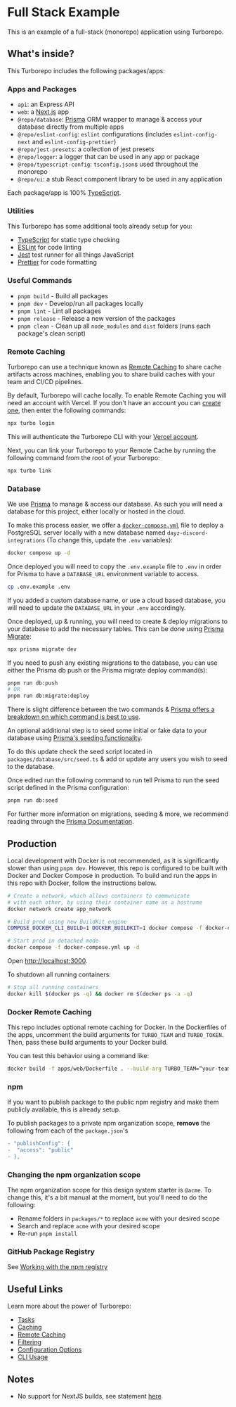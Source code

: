 # Full Stack Example

This is an example of a full-stack (monorepo) application using Turborepo.

## What's inside?

This Turborepo includes the following packages/apps:

### Apps and Packages

- `api`: an Express API
- `web`: a [Next.js](https://nextjs.org/) app
- `@repo/database`: [Prisma](https://www.prisma.io/) ORM wrapper to manage & access your database directly from multiple apps
- `@repo/eslint-config`: `eslint` configurations (includes `eslint-config-next` and `eslint-config-prettier`)
- `@repo/jest-presets`: a collection of jest presets
- `@repo/logger`: a logger that can be used in any app or package
- `@repo/typescript-config`: `tsconfig.json`s used throughout the monorepo
- `@repo/ui`: a stub React component library to be used in any application

Each package/app is 100% [TypeScript](https://www.typescriptlang.org/).

### Utilities

This Turborepo has some additional tools already setup for you:

- [TypeScript](https://www.typescriptlang.org/) for static type checking
- [ESLint](https://eslint.org/) for code linting
- [Jest](https://jestjs.io) test runner for all things JavaScript
- [Prettier](https://prettier.io) for code formatting

### Useful Commands

- `pnpm build` - Build all packages
- `pnpm dev` - Develop/run all packages locally
- `pnpm lint` - Lint all packages
- `pnpm release` - Release a new version of the packages
- `pnpm clean` - Clean up all `node_modules` and `dist` folders (runs each package's clean script)

### Remote Caching

Turborepo can use a technique known as [Remote Caching](https://turbo.build/repo/docs/core-concepts/remote-caching) to share cache artifacts across machines, enabling you to share build caches with your team and CI/CD pipelines.

By default, Turborepo will cache locally. To enable Remote Caching you will need an account with Vercel. If you don't have an account you can [create one](https://vercel.com/signup), then enter the following commands:

```bash
npx turbo login
```

This will authenticate the Turborepo CLI with your [Vercel account](https://vercel.com/docs/concepts/personal-accounts/overview).

Next, you can link your Turborepo to your Remote Cache by running the following command from the root of your Turborepo:

```bash
npx turbo link
```

### Database

We use [Prisma](https://prisma.io/) to manage & access our database. As such you will need a database for this project, either locally or hosted in the cloud.

To make this process easier, we offer a [`docker-compose.yml`](https://docs.docker.com/compose/) file to deploy a PostgreSQL server locally with a new database named `dayz-discord-integrations` (To change this, update the `.env` variables):

```bash
docker compose up -d
```

Once deployed you will need to copy the `.env.example` file to `.env` in order for Prisma to have a `DATABASE_URL` environment variable to access.

```bash
cp .env.example .env
```

If you added a custom database name, or use a cloud based database, you will need to update the `DATABASE_URL` in your `.env` accordingly.

Once deployed, up & running, you will need to create & deploy migrations to your database to add the necessary tables. This can be done using [Prisma Migrate](https://www.prisma.io/migrate):

```bash
npx prisma migrate dev
```

If you need to push any existing migrations to the database, you can use either the Prisma db push or the Prisma migrate deploy command(s):

```bash
pnpm run db:push
# OR
pnpm run db:migrate:deploy
```

There is slight difference between the two commands & [Prisma offers a breakdown on which command is best to use](https://www.prisma.io/docs/concepts/components/prisma-migrate/db-push#choosing-db-push-or-prisma-migrate).

An optional additional step is to seed some initial or fake data to your database using [Prisma's seeding functionality](https://www.prisma.io/docs/guides/database/seed-database).

To do this update check the seed script located in `packages/database/src/seed.ts` & add or update any users you wish to seed to the database.

Once edited run the following command to run tell Prisma to run the seed script defined in the Prisma configuration:

```bash
pnpm run db:seed
```

For further more information on migrations, seeding & more, we recommend reading through the [Prisma Documentation](https://www.prisma.io/docs/).

## Production

Local development with Docker is not recommended, as it is significantly slower than using `pnpm dev`. However, this repo is configured to be built with Docker and Docker Compose in production. To build and run the apps in this repo with Docker, follow the instructions below.

```bash
# Create a network, which allows containers to communicate
# with each other, by using their container name as a hostname
docker network create app_network

# Build prod using new BuildKit engine
COMPOSE_DOCKER_CLI_BUILD=1 DOCKER_BUILDKIT=1 docker compose -f docker-compose.yml build

# Start prod in detached mode
docker compose -f docker-compose.yml up -d
```

Open <http://localhost:3000>.

To shutdown all running containers:

```bash
# Stop all running containers
docker kill $(docker ps -q) && docker rm $(docker ps -a -q)
```

### Docker Remote Caching

This repo includes optional remote caching for Docker. In the Dockerfiles of the apps, uncomment the build arguments for `TURBO_TEAM` and `TURBO_TOKEN`. Then, pass these build arguments to your Docker build.

You can test this behavior using a command like:

```bash
docker build -f apps/web/Dockerfile . --build-arg TURBO_TEAM=“your-team-name” --build-arg TURBO_TOKEN=“your-token“ --no-cache
```

### npm

If you want to publish package to the public npm registry and make them publicly available, this is already setup.

To publish packages to a private npm organization scope, **remove** the following from each of the `package.json`'s

```diff
- "publishConfig": {
-  "access": "public"
- },
```

### Changing the npm organization scope

The npm organization scope for this design system starter is `@acme`. To change this, it's a bit manual at the moment, but you'll need to do the following:

- Rename folders in `packages/*` to replace `acme` with your desired scope
- Search and replace `acme` with your desired scope
- Re-run `pnpm install`

### GitHub Package Registry

See [Working with the npm registry](https://docs.github.com/en/packages/working-with-a-github-packages-registry/working-with-the-npm-registry#publishing-a-package-using-publishconfig-in-the-packagejson-file)

## Useful Links

Learn more about the power of Turborepo:

- [Tasks](https://turbo.build/repo/docs/core-concepts/monorepos/running-tasks)
- [Caching](https://turbo.build/repo/docs/core-concepts/caching)
- [Remote Caching](https://turbo.build/repo/docs/core-concepts/remote-caching)
- [Filtering](https://turbo.build/repo/docs/core-concepts/monorepos/filtering)
- [Configuration Options](https://turbo.build/repo/docs/reference/configuration)
- [CLI Usage](https://turbo.build/repo/docs/reference/command-line-reference)

## Notes

- No support for NextJS builds, see statement [here](https://nextjs.org/docs/architecture/turbopack#unsupported-features)
